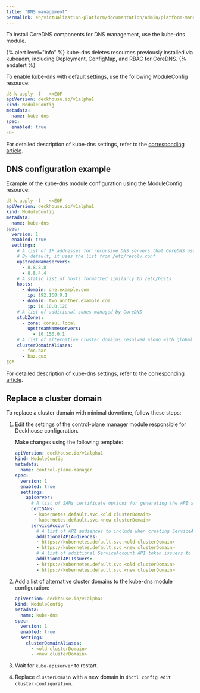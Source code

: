 ```yaml
---
title: "DNS management"
permalink: en/virtualization-platform/documentation/admin/platform-management/network/dns.html
---
```


To install CoreDNS components for DNS management, use the kube-dns module.

{% alert level="info" %}
kube-dns deletes resources previously installed via kubeadm, including Deployment, ConfigMap, and RBAC for CoreDNS.
{% endalert %}

To enable kube-dns with default settings, use the following ModuleConfig resource:

```yaml
d8 k apply -f - <<EOF
apiVersion: deckhouse.io/v1alpha1
kind: ModuleConfig
metadata:
  name: kube-dns
spec:
  enabled: true
EOF
```

For detailed description of kube-dns settings, refer to the [corresponding article](todo,mc).

## DNS configuration example

Example of the kube-dns module configuration using the ModuleConfig resource:

```yaml
d8 k apply -f - <<EOF
apiVersion: deckhouse.io/v1alpha1
kind: ModuleConfig
metadata:
  name: kube-dns
spec:
  version: 1
  enabled: true
  settings:
    # A list of IP addresses for recursive DNS servers that CoreDNS uses to resolve external domains
    # By default, it uses the list from /etc/resolv.conf
    upstreamNameservers:
      - 8.8.8.8
      - 8.8.4.4
    # A static list of hosts formatted similarly to /etc/hosts
    hosts:
      - domain: one.example.com
        ip: 192.168.0.1
      - domain: two.another.example.com
        ip: 10.10.0.128
    # A list of additional zones managed by CoreDNS
    stubZones:
      - zone: consul.local
        upstreamNameservers:
          - 10.150.0.1
    # A list of alternative cluster domains resolved along with global.discovery.clusterDomain
    clusterDomainAliases:
      - foo.bar
      - baz.qux
EOF
```

For detailed description of kube-dns settings, refer to the [corresponding article](todo,mc).

## Replace a cluster domain

To replace a cluster domain with minimal downtime, follow these steps:

1. Edit the settings of the control-plane manager module responsible for Deckhouse configuration.

    Make changes using the following template:

    ```yaml
    apiVersion: deckhouse.io/v1alpha1
    kind: ModuleConfig
    metadata:
      name: control-plane-manager
    spec:
      version: 1
      enabled: true
      settings:
        apiserver:
          # A list of SANs certificate options for generating the API server certificate
          certSANs:
           - kubernetes.default.svc.<old clusterDomain>
           - kubernetes.default.svc.<new clusterDomain>
          serviceAccount:
            # A list of API audiences to include when creating ServiceAccount tokens
            additionalAPIAudiences:
            - https://kubernetes.default.svc.<old clusterDomain>
            - https://kubernetes.default.svc.<new clusterDomain>
            # A list of additional ServiceAccount API token issuers to add as they are created
            additionalAPIIssuers:
            - https://kubernetes.default.svc.<old clusterDomain>
            - https://kubernetes.default.svc.<new clusterDomain>
    ```

1. Add a list of alternative cluster domains to the kube-dns module configuration:

    ```yaml
    apiVersion: deckhouse.io/v1alpha1
    kind: ModuleConfig
    metadata:
      name: kube-dns
    spec:
      version: 1
      enabled: true
      settings:
        clusterDomainAliases:
          - <old clusterDomain>
          - <new clusterDomain>
    ```

1. Wait for `kube-apiserver` to restart.
1. Replace `clusterDomain` with a new domain in `dhctl config edit cluster-configuration`.
